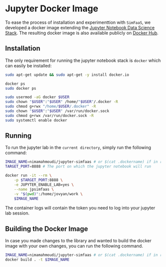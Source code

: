 # Jupyter Docker Image

To ease the process of installation and experimenttion with `SimFaaS`, we developed
a docker image extending the [Jupyter Notebook Data Science Stack](https://hub.docker.com/r/jupyter/datascience-notebook/).
The resulting docker image is also available publicly on [Docker Hub](https://hub.docker.com/r/nimamahmoudi/jupyter-simfaas).

## Installation

The only requirement for running the jupyter notebook stack is `docker` which can easily be installed:

```sh
sudo apt-get update && sudo apt-get -y install docker.io

docker ps
sudo docker ps

sudo usermod -aG docker $USER
sudo chown "$USER":"$USER" /home/"$USER"/.docker -R
sudo chmod g+rwx "/home/$USER/.docker" -R
sudo chown "$USER":"$USER" /var/run/docker.sock
sudo chmod g+rwx /var/run/docker.sock -R
sudo systemctl enable docker
```

## Running

To run the jupyter lab in the `current directory`, simply run the following command:

```sh
IMAGE_NAME=nimamahmoudi/jupyter-simfaas # or $(cat .dockername) if in root folder of the github repo
TARGET_PORT=8888 # The port on which the jupyter notebook will run

docker run -it --rm \
    -p $TARGET_PORT:8888 \
    -e JUPYTER_ENABLE_LAB=yes \
    --name jpsimfaas \
    -v "$(pwd)":/home/jovyan/work \
    $IMAGE_NAME
```

The container logs will contain the token you need to log into your jupyter lab session.

## Building the Docker Image

In case you made changes to the library and wanted to build the docker image with your own changes,
you can run the following command.

```sh
IMAGE_NAME=nimamahmoudi/jupyter-simfaas # or $(cat .dockername) if in root folder of the github repo
docker build . -t $IMAGE_NAME
```
